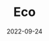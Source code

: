 ---
layout: page
title: "Eco"
description: "Support eco-friendly projects by funding projects."
date: 2022-09-24
redirect: "https://devpost.com/software/thing-for-the-thing"
img: "assets/img/eco.jpg"
---